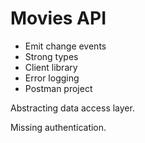 # Movies API

* Emit change events
* Strong types
* Client library
* Error logging
* Postman project

Abstracting data access layer.

Missing authentication.
